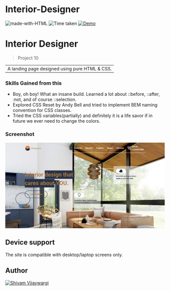 # Interior-Designer

![made-with-HTML](https://img.shields.io/badge/Made%20with-HTML%20&%20CSS-blue?style=for-the-badge)
![Time taken](https://img.shields.io/badge/Time%20taken-02H%3A26M-tomato?style=for-the-badge&logo=Clockify)
[![Demo](https://img.shields.io/badge/See%20Demo-Visit-green?style=for-the-badge&logo=web)](https://spontaneous-pasca-cbadbe.netlify.app/)

# Interior Designer

> Project 10

<table>
<tr>
<td>
  A landing page designed using pure HTML & CSS.
</td>
</tr>
</table>

### Skills Gained from this

- Boy, oh boy! What an insane build. Learned a lot about ::before, ::after, :not, and of course ::selection.
- Explored CSS Reset by Andy Bell and tried to implement BEM naming convention for CSS classes.
- Tried the CSS variables(partially) and definitely it is a life savor if in future we ever need to change the colors.

### Screenshot

![7](./screenshotP10.png)

## Device support

The site is compatible with desktop/laptop screens only.

## Author

<a href="https://github.com/shivamvijaywargi"> <img src="https://github.com/shivamvijaywargi.png" alt="Shivam Vijaywargi" style="width:50px;"/></a>
